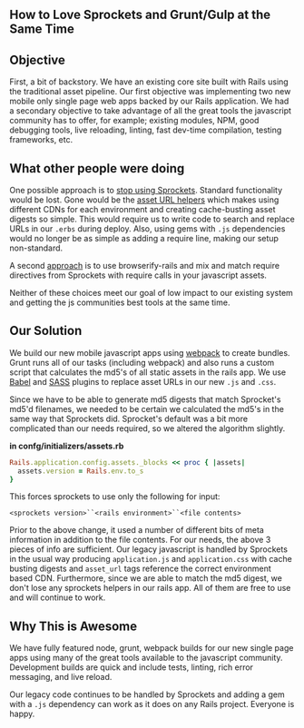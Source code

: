 ## How to Love Sprockets and Grunt/Gulp at the Same Time

## Objective

First, a bit of backstory. We have an existing core site built with Rails using the traditional asset pipeline. Our first objective was implementing two new mobile only single page web apps backed by our Rails application. We had a secondary objective to take advantage of all the great tools the javascript community has to offer, for example; existing modules, NPM, good debugging tools, live reloading, linting, fast dev-time compilation, testing frameworks, etc.

## What other people were doing

One possible approach is to [stop using Sprockets][1]. Standard functionality would be lost. Gone would be the [asset URL helpers][2] which makes using different CDNs for each environment and creating cache-busting asset digests so simple. This would require us to write code to search and replace URLs in our `.erbs` during deploy. Also, using gems with `.js` dependencies would no longer be as simple as adding a require line, making our setup non-standard.

[1]: http://blog.smart.ly/2014/01/21/goodbye-sprockets-a-grunt-based-rails-asset-pipeline/
[2]: http://api.rubyonrails.org/classes/ActionView/Helpers/AssetUrlHelper.html

A second [approach][3] is to use browserify-rails and mix and match require directives from Sprockets with require calls in your javascript assets.

[3]: http://blog.arkency.com/2015/04/bring-commonjs-to-your-asset-pipeline/

Neither of these choices meet our goal of low impact to our existing system and getting the js communities best tools at the same time.

## Our Solution

We build our new mobile javascript apps using [webpack][4] to create bundles.  Grunt runs all of our tasks (including webpack) and also runs a custom script that calculates the md5's of all static assets in the rails app. We use [Babel][5] and [SASS][6] plugins to replace asset URLs in our new `.js` and `.css`.

Since we have to be able to generate md5 digests that match Sprocket's md5'd filenames, we needed to be certain we calculated the md5's in the same way that Sprockets did. Sprocket's default was a bit more complicated than our needs required, so we altered the algorithm slightly.

**in confg/initializers/assets.rb**

```ruby
Rails.application.config.assets._blocks << proc { |assets|
  assets.version = Rails.env.to_s
}
```

This forces sprockets to use only the following for input:

`<sprockets version>``<rails environment>``<file contents>`

Prior to the above change, it used a number of different bits of meta information in addition to the file contents. For our needs, the above 3 pieces of info are sufficient. Our legacy javascript is handled by Sprockets in the usual way producing `application.js` and `application.css` with cache busting digests and `asset_url` tags reference the correct environment based CDN. Furthermore, since we are able to match the md5 digest, we don't lose any sprockets helpers in our rails app. All of them are free to use and will continue to work.

[4]: http://webpack.github.io/
[5]: https://gist.github.com/pthrasher/115cb52d5da254ad1ab5
[6]: https://gist.github.com/pthrasher/a641618d72fdcd616225


## Why This is Awesome

We have fully featured node, grunt, webpack builds for our new single page apps using many of the great tools available to the javascript community.  Development builds are quick and include tests, linting, rich error messaging, and live reload.

Our legacy code continues to be handled by Sprockets and adding a gem with a `.js` dependency can work as it does on any Rails project. Everyone is happy.
